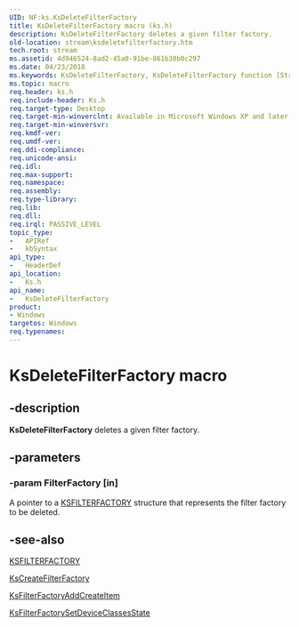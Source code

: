 ```yaml
---
UID: NF:ks.KsDeleteFilterFactory
title: KsDeleteFilterFactory macro (ks.h)
description: KsDeleteFilterFactory deletes a given filter factory.
old-location: stream\ksdeletefilterfactory.htm
tech.root: stream
ms.assetid: 4d946524-8ad2-45a0-91be-861b30b0c297
ms.date: 04/23/2018
ms.keywords: KsDeleteFilterFactory, KsDeleteFilterFactory function [Streaming Media Devices], avfunc_60aeaa09-5563-47ea-a117-4b65a468b058.xml, ks/KsDeleteFilterFactory, stream.ksdeletefilterfactory
ms.topic: macro
req.header: ks.h
req.include-header: Ks.h
req.target-type: Desktop
req.target-min-winverclnt: Available in Microsoft Windows XP and later operating systems and DirectX 8.0 and later DirectX versions.
req.target-min-winversvr: 
req.kmdf-ver: 
req.umdf-ver: 
req.ddi-compliance: 
req.unicode-ansi: 
req.idl: 
req.max-support: 
req.namespace: 
req.assembly: 
req.type-library: 
req.lib: 
req.dll: 
req.irql: PASSIVE_LEVEL
topic_type:
-	APIRef
-	kbSyntax
api_type:
-	HeaderDef
api_location:
-	Ks.h
api_name:
-	KsDeleteFilterFactory
product:
- Windows
targetos: Windows
req.typenames: 
---
```


# KsDeleteFilterFactory macro


## -description


<b>KsDeleteFilterFactory</b> deletes a given filter factory.


## -parameters




### -param FilterFactory [in]

A pointer to a <a href="https://msdn.microsoft.com/library/windows/hardware/ff562530">KSFILTERFACTORY</a> structure that represents the filter factory to be deleted.


## -see-also




<a href="https://msdn.microsoft.com/library/windows/hardware/ff562530">KSFILTERFACTORY</a>



<a href="https://msdn.microsoft.com/library/windows/hardware/ff561650">KsCreateFilterFactory</a>



<a href="https://msdn.microsoft.com/library/windows/hardware/ff562531">KsFilterFactoryAddCreateItem</a>



<a href="https://msdn.microsoft.com/library/windows/hardware/ff562539">KsFilterFactorySetDeviceClassesState</a>
 

 

